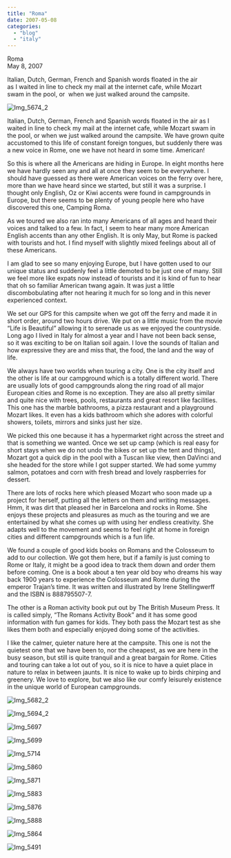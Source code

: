```yaml
---
title: "Roma"
date: 2007-05-08
categories: 
  - "blog"
  - "italy"
---
```


Roma  
May 8, 2007  
  
Italian, Dutch, German, French and Spanish words floated in the air  
as I waited in line to check my mail at the internet cafe, while Mozart  
swam in the pool, or  when we just walked around the campsite.

<!--more-->

![Img_5674_2](https://pub-ac94b3f306b24c0dba4238943c97f2e1.r2.dev/photos/uncategorized/2008/03/13/img_5674_2.png)

Italian, Dutch, German, French and Spanish words floated in the air as I waited in line to check my mail at the internet cafe, while Mozart swam in the pool, or when we just walked around the campsite. We have grown quite accustomed to this life of constant foreign tongues, but suddenly there was a new voice in Rome, one we have not heard in some time. American!

So this is where all the Americans are hiding in Europe. In eight months here we have hardly seen any and all at once they seem to be everywhere. I should have guessed as there were American voices on the ferry over here, more than we have heard since we started, but still it was a surprise. I thought only English, Oz or Kiwi accents were found in campgrounds in Europe, but there seems to be plenty of young people here who have discovered this one, Camping Roma.

As we toured we also ran into many Americans of all ages and heard their voices and talked to a few. In fact, I seem to hear many more American English accents than any other English. It is only May, but Rome is packed with tourists and hot. I find myself with slightly mixed feelings about all of these Americans.

I am glad to see so many enjoying Europe, but I have gotten used to our unique status and suddenly feel a little demoted to be just one of many. Still we feel more like expats now instead of tourists and it is kind of fun to hear that oh so familiar American twang again. It was just a little discombobulating after not hearing it much for so long and in this never experienced context.

We set our GPS for this campsite when we got off the ferry and made it in short order, around two hours drive. We put on a little music from the movie “Life is Beautiful” allowing it to serenade us as we enjoyed the countryside. Long ago I lived in Italy for almost a year and I have not been back sense, so it was exciting to be on Italian soil again. I love the sounds of Italian and how expressive they are and miss that, the food, the land and the way of life.

We always have two worlds when touring a city. One is the city itself and the other is life at our campground which is a totally different world. There are usually lots of good campgrounds along the ring road of all major European cities and Rome is no exception. They are also all pretty similar and quite nice with trees, pools, restaurants and great resort like facilities. This one has the marble bathrooms, a pizza restaurant and a playground Mozart likes. It even has a kids bathroom which she adores with colorful showers, toilets, mirrors and sinks just her size.

We picked this one because it has a hypermarket right across the street and that is something we wanted. Once we set up camp (which is real easy for short stays when we do not undo the bikes or set up the tent and things), Mozart got a quick dip in the pool with a Tuscan like view, then DaVinci and she headed for the store while I got supper started. We had some yummy salmon, potatoes and corn with fresh bread and lovely raspberries for dessert.

There are lots of rocks here which pleased Mozart who soon made up a project for herself, putting all the letters on them and writing messages. Hmm, it was dirt that pleased her in Barcelona and rocks in Rome. She enjoys these projects and pleasures as much as the touring and we are entertained by what she comes up with using her endless creativity. She adapts well to the movement and seems to feel right at home in foreign cities and different campgrounds which is a fun life.

We found a couple of good kids books on Romans and the Colosseum to add to our collection. We got them here, but if a family is just coming to Rome or Italy, it might be a good idea to track them down and order them before coming. One is a book about a ten year old boy who dreams his way back 1900 years to experience the Colosseum and Rome during the emperor Trajan’s time. It was written and illustrated by Irene Stellingwerff and the ISBN is 888795507-7.

The other is a Roman activity book put out by The British Museum Press. It is called simply, “The Romans Activity Book” and it has some good information with fun games for kids. They both pass the Mozart test as she likes them both and especially enjoyed doing some of the activities.

I like the calmer, quieter nature here at the campsite. This one is not the quietest one that we have been to, nor the cheapest, as we are here in the busy season, but still is quite tranquil and a great bargain for Rome. Cities and touring can take a lot out of you, so it is nice to have a quiet place in nature to relax in between jaunts. It is nice to wake up to birds chirping and greenery. We love to explore, but we also like our comfy leisurely existence in the unique world of European campgrounds.

![Img_5682_2](https://pub-ac94b3f306b24c0dba4238943c97f2e1.r2.dev/photos/uncategorized/2008/03/13/img_5682_2.png)

![Img_5694_2](https://pub-ac94b3f306b24c0dba4238943c97f2e1.r2.dev/photos/uncategorized/2008/03/13/img_5694_2.png)

![Img_5697](https://pub-ac94b3f306b24c0dba4238943c97f2e1.r2.dev/photos/uncategorized/2008/03/13/img_5697.png)

![Img_5699](https://pub-ac94b3f306b24c0dba4238943c97f2e1.r2.dev/photos/uncategorized/2008/03/13/img_5699.png)

![Img_5714](https://pub-ac94b3f306b24c0dba4238943c97f2e1.r2.dev/photos/uncategorized/2008/03/13/img_5714.png)

![Img_5860](https://pub-ac94b3f306b24c0dba4238943c97f2e1.r2.dev/photos/uncategorized/2008/03/13/img_5860.png)

![Img_5871](https://pub-ac94b3f306b24c0dba4238943c97f2e1.r2.dev/photos/uncategorized/2008/03/13/img_5871.png)

![Img_5883](https://pub-ac94b3f306b24c0dba4238943c97f2e1.r2.dev/photos/uncategorized/2008/03/13/img_5883.png)

![Img_5876](https://pub-ac94b3f306b24c0dba4238943c97f2e1.r2.dev/photos/uncategorized/2008/03/13/img_5876.png)

![Img_5888](https://pub-ac94b3f306b24c0dba4238943c97f2e1.r2.dev/photos/uncategorized/2008/03/13/img_5888.png)

![Img_5864](https://pub-ac94b3f306b24c0dba4238943c97f2e1.r2.dev/photos/uncategorized/2008/03/13/img_5864.png)

![Img_5491](https://pub-ac94b3f306b24c0dba4238943c97f2e1.r2.dev/photos/uncategorized/2008/03/13/img_5491.png)
